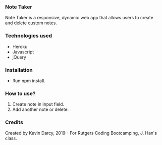 ### Note Taker

Note Taker is a responsive, dynamic web app that allows users to create and delete custom notes.

### Technologies used
* Heroku
* Javascript
* jQuery

### Installation
- Run npm install.

### How to use?
1. Create note in input field.
2. Add another note or delete.

### Credits
Created by Kevin Darcy, 2019 - For Rutgers Coding Bootcamping, J. Han's class.

